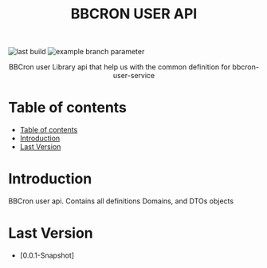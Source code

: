 <h1 align="center"> BBCRON USER API</h1> <br>

![last build](https://github.com/3nauk/bbcron-user-api/actions/workflows/maven.yml/badge.svg)
![example branch parameter](https://github.com/github/docs/actions/workflows/main.yml/badge.svg?branch=main)

<p align="center">
  BBCron user Library api that help us with the common definition for bbcron-user-service
</p>

# Table of contents

- [Table of contents](#table-of-contents)
- [Introduction](#introduction)
- [Last Version](#last-version)

# Introduction

BBCron user api. Contains all definitions Domains, and DTOs objects

# Last Version

- [0.0.1-Snapshot]